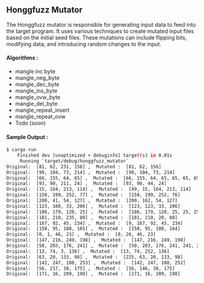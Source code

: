 ## Honggfuzz Mutator

The Honggfuzz mutator is responsible for generating input data to feed into the target program. It uses various techniques to create mutated input files based on the initial seed files. These mutations can include flipping bits, modifying data, and introducing random changes to the input.


#### Algorithms :

- mangle inc byte
- mangle_neg_byte
- mangle_dec_byte
- mangle_ins_byte
- mangle_ovw_byte
- mangle_del_byte
- mangle_repeat_insert
- mangle_repeat_ovw
- Todo (soon)


#### Sample Output : 
```bash
$ cargo run
    Finished dev [unoptimized + debuginfo] target(s) in 0.01s
     Running `target/debug/honggfuzz_mutator`
Original:  [81, 62, 231, 156] ,  Mutated :  [81, 62, 156]
Original:  [99, 104, 73, 214] ,  Mutated :  [99, 104, 73, 214]
Original:  [66, 155, 64, 65] ,  Mutated :  [66, 155, 64, 65, 65, 65, 65]
Original:  [93, 90, 211, 24] ,  Mutated :  [93, 90, 44, 24]
Original:  [15, 164, 213, 114] ,  Mutated :  [49, 15, 164, 213, 114]
Original:  [158, 199, 252, 77] ,  Mutated :  [158, 199, 252, 76]
Original:  [200, 41, 54, 127] ,  Mutated :  [200, 162, 54, 127]
Original:  [123, 160, 33, 206] ,  Mutated :  [123, 123, 33, 206]
Original:  [186, 179, 120, 25] ,  Mutated :  [186, 179, 120, 25, 25, 25, 25, 25, 25, 25, 25]
Original:  [181, 210, 235, 80] ,  Mutated :  [181, 210, 20, 80]
Original:  [167, 92, 45, 234] ,  Mutated :  [9, 167, 92, 45, 234]
Original:  [150, 95, 180, 165] ,  Mutated :  [150, 95, 180, 164]
Original:  [0, 1, 46, 23] ,  Mutated :  [0, 26, 46, 23]
Original:  [147, 216, 249, 198] ,  Mutated :  [147, 216, 249, 198]
Original:  [50, 203, 176, 241] ,  Mutated :  [50, 203, 176, 241, 241, 241, 241, 241, 241, 241, 241]
Original:  [13, 74, 3, 136] ,  Mutated :  [13, 74, 252, 136]
Original:  [63, 20, 133, 98] ,  Mutated :  [225, 63, 20, 133, 98]
Original:  [142, 247, 108, 253] ,  Mutated :  [142, 247, 108, 252]
Original:  [56, 217, 38, 175] ,  Mutated :  [56, 146, 38, 175]
Original:  [171, 16, 209, 190] ,  Mutated :  [171, 16, 209, 190]
```
